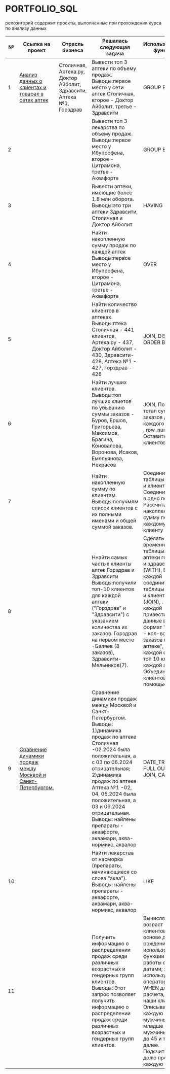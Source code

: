 # PORTFOLIO_SQL
репозиторий содержит проекты, выполненные при прохождении курса по анализу данных

№ | Ссылка на проект | Отрасль бизнеса | Решалась следующая задача | Использовались функции | файл 
---|--|-----|---|---|---
1 | [Анализ данных о клиентах и товарах в сетях аптек ](https://github.com/Oksana-KV51/PORTFOLIO_SQL.git)| Столичная, Артека.ру, Доктор Айболит, Здравсити, Аптека №1, Горздрав | Вывести топ 3 аптеки по объему продаж. Выводы:первое место у сети аптек Столичная, второе - Доктор Айболит, третье - Здравсити | GROUP BY, LIMIT  | [SQL_1_1]( SQL_1_1.sql)
2 | [ ]()|  | Вывести топ 3 лекарства по объему продаж. Выводы:первое место у Ибупрофена, второе - Цитрамона, третье - Аквафорте | GROUP BY, LIMIT  | [SQL_1_2]( SQL_1_2.sql)
3 | [ ]()|  | Вывести аптеки, имеющие более 1.8 млн оборота. Выводы:это три аптеки Здравсити, Столичная и Доктор Айболит | HAVING  | [SQL_1_3]( SQL_1_3.sql)
4 | [ ]()|  | Найти накопленную сумму продаж по каждой аптек Выводы:первое место у Ибупрофена, второе - Цитрамона, третье - Аквафорте | OVER  | [SQL_1_4]( SQL_1_4.sql)
5 | [ ]()|  | Найти количество клиентов в аптеках. Выводы:птека Столичная - 441 клиентов, Артека.ру - 437, Доктор Айболит - 430, Здравсити- 428, Аптека №1 - 427, Горздрав - 426 | JOIN, DISTINCT, ORDER BY  | [SQL_1_5]( SQL_1_5.sql)
6 | [ ]()|  | Найти лучших клиентов. Выводы:топ лучших клиетов по убыванию суммы заказов - Буров, Ершов, Григорьева, Максимов, Брагина, Коновалова, Воронова, Исаков, Емельянова, Некрасов| JOIN, Посчитать тотал сумму заказов для каждого клиента , row_number, Оставить топ-10 клиентов  | [SQL_1_6]( SQL_1_6.sql)
7 | [ ]()|  | Найти накопленную сумму по клиентам. Выводы:получмлм список клиентов с их полными именами и общей суммой заказов.| Соединить таблицы заказов и клиентов, Соединить ФИО в одно поле, Рассчитать накопленную сумму по каждому клиенту | [SQL_1_7]( SQL_1_7.sql)
8 | [ ]()|  | Ннайти самых частых клиенты аптек Горздрав и Здравсити Выводы:получили топ-10 клиентов для каждой аптеки ("Горздрав" и "Здравсити") с указанием количества их заказов. Горздрав на первом месте -Беляев (8 заказов), Здравсити- Мельников(7).| Сделать две временные таблицы: для аптеки горздрав и здравсити (WITH), Внутри каждой соединить таблицы заказов и клиентов (JOIN), . Внутри каждой привести данные в формат "клиент - кол-во заказов в аптеке", Внутри каждой оставить топ 10 клиентов каждой аптеки, Объединить клиентов с помощью UNION | [SQL_1_8]( SQL_1_8.sql)
9 | [Сравнение динамики продаж между Москвой и Санкт-Петербургом. ](https://github.com/Oksana-KV51/PORTFOLIO_SQL.git)|  | Сравнение динамики продаж между Москвой и Санкт-Петербургом. Выводы: 1)динамика продаж по аптеке Столичная -02.2024 была положительная, а с 03 по 06.2024 отрицательная; 2)динамика продаж по аптеке Аптека №1 -02, 04, 05.2024 была положительная, а  03 и 06.2024 отрицательная. Выводы: найлены препараты - аквафорте, аквамари, аква-нормикс, аквалор | DATE_TRUNC, FULL OUTER JOIN, CASE  | [SQL_2_1]( SQL_2_1.sql)
10 | [ ]()|  | Найти лекарства от насморка (препараты, начинающиеся со слова “аква”). Выводы: найлены препараты - аквафорте, аквамари, аква-нормикс, аквалор | LIKE  | [SQL_2_2]( SQL_2_2.sql)
11 | [ ]()|  | Получить информацию о распределении продаж среди различных возрастных и гендерных групп клиентов. Выводы: Этот запрос позволяет получить информацию о распределении продаж среди различных возрастных и гендерных групп клиентов. | Вычисляем возраст клиентов на основе даты рождения с использованием функции для работы с датами; затем используем оператор CASE WHEN для расчета, кто наши клиенты. Описываем каждую группу: мужчины младше 30, мужчины от 30 до 45 и так далее. Подсчитываем долю продаж на каждую группу.  | [SQL_2_3]( SQL_2_3.sql)

